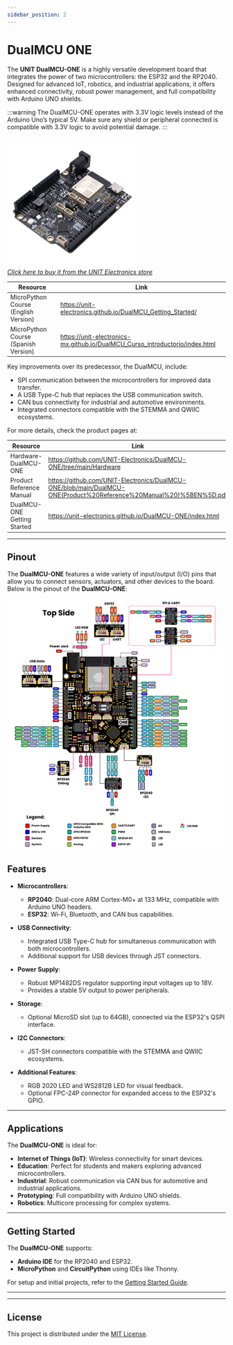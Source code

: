 ```yaml
---
sidebar_position: 2
---
```


# DualMCU ONE

The **UNIT DualMCU-ONE** is a highly versatile development board that integrates the power of two microcontrollers: the ESP32 and the RP2040. Designed for advanced IoT, robotics, and industrial applications, it offers enhanced connectivity, robust power management, and full compatibility with Arduino UNO shields.


:::warning
The DualMCU-ONE operates with 3.3V logic levels instead of the Arduino Uno’s typical 5V.
Make sure any shield or peripheral connected is compatible with 3.3V logic to avoid potential damage.
:::


<div style={{ textAlign: "center" }}>
  <a href="https://uelectronics.com/producto/unit-dualmcu-esp32-rp2040-tarjeta-de-desarrollo/">
    <img src="https://raw.githubusercontent.com/UNIT-Electronics/DualMCU-ONE/refs/heads/main/Resources/IMG_3134.jpg" width="300px" />
    <br/>
    <em>Click here to buy it from the UNIT Electronics store</em>
  </a>
</div>


<table>
  <thead>
    <tr>
      <th>Resource</th>
      <th>Link</th>
    </tr>
  </thead>
  <tbody>
    <tr>
      <td>MicroPython Course (English Version)</td>
      <td><a href="https://unit-electronics.github.io/DualMCU_Getting_Started/">https://unit-electronics.github.io/DualMCU_Getting_Started/</a></td>
    </tr>
    <tr>
      <td>MicroPython Course (Spanish Version)</td>
      <td><a href="https://unit-electronics-mx.github.io/DualMCU_Curso_introductorio/index.html">https://unit-electronics-mx.github.io/DualMCU_Curso_introductorio/index.html</a></td>
    </tr>
  </tbody>
</table>

Key improvements over its predecessor, the DualMCU, include:
- SPI communication between the microcontrollers for improved data transfer.
- A USB Type-C hub that replaces the USB communication switch.
- CAN bus connectivity for industrial and automotive environments.
- Integrated connectors compatible with the STEMMA and QWIIC ecosystems.

For more details, check the product pages at:

<table>
  <thead>
    <tr>
      <th>Resource</th>
      <th>Link</th>
    </tr>
  </thead>
  <tbody>
    <tr>
      <td>Hardware-DualMCU-ONE</td>
      <td><a href="https://github.com/UNIT-Electronics/DualMCU-ONE/tree/main/Hardware">https://github.com/UNIT-Electronics/DualMCU-ONE/tree/main/Hardware</a></td>
    </tr>
    <tr>
      <td>Product Reference Manual</td>
      <td><a href="https://github.com/UNIT-Electronics/DualMCU-ONE/blob/main/DualMCU-ONE(Product%20Reference%20Manual%20)%5BEN%5D.pdf">https://github.com/UNIT-Electronics/DualMCU-ONE/blob/main/DualMCU-ONE(Product%20Reference%20Manual%20)%5BEN%5D.pdf</a></td>
    </tr>
    <tr>
      <td>DualMCU-ONE Getting Started</td>
      <td><a href="https://unit-electronics.github.io/DualMCU-ONE/index.html">https://unit-electronics.github.io/DualMCU-ONE/index.html</a></td>
    </tr>
  </tbody>
</table>

---

## Pinout

The **DualMCU-ONE** features a wide variety of input/output (I/O) pins that allow you to connect sensors, actuators, and other devices to the board. Below is the pinout of the **DualMCU-ONE**:

<div style={{ textAlign: "center" }}>
  <img src="https://raw.githubusercontent.com/UNIT-Electronics/DualMCU-ONE/refs/heads/main/Hardware/Resources/Pinout_Top_EN.jpg" width="1200px" />
</div>

## Features

- **Microcontrollers**:
  - **RP2040**: Dual-core ARM Cortex-M0+ at 133 MHz, compatible with Arduino UNO headers.
  - **ESP32**: Wi-Fi, Bluetooth, and CAN bus capabilities.

- **USB Connectivity**:
  - Integrated USB Type-C hub for simultaneous communication with both microcontrollers.
  - Additional support for USB devices through JST connectors.

- **Power Supply**:
  - Robust MP1482DS regulator supporting input voltages up to 18V.
  - Provides a stable 5V output to power peripherals.

- **Storage**:
  - Optional MicroSD slot (up to 64GB), connected via the ESP32's QSPI interface.

- **I2C Connectors**:
  - JST-SH connectors compatible with the STEMMA and QWIIC ecosystems.

- **Additional Features**:
  - RGB 2020 LED and WS2812B LED for visual feedback.
  - Optional FPC-24P connector for expanded access to the ESP32's GPIO.

---

## Applications

The **DualMCU-ONE** is ideal for:
- **Internet of Things (IoT)**: Wireless connectivity for smart devices.
- **Education**: Perfect for students and makers exploring advanced microcontrollers.
- **Industrial**: Robust communication via CAN bus for automotive and industrial applications.
- **Prototyping**: Full compatibility with Arduino UNO shields.
- **Robotics**: Multicore processing for complex systems.

---

## Getting Started

The **DualMCU-ONE** supports:
- **Arduino IDE** for the RP2040 and ESP32.
- **MicroPython** and **CircuitPython** using IDEs like Thonny.

For setup and initial projects, refer to the [Getting Started Guide](https://unit-electronics.github.io/DualMCU-ONE/index.html).

---


<!-- 
## Contributions

We welcome your contributions! Please review our [Contribution Guidelines](CONTRIBUTING.md) before submitting your pull requests. -->

---

## License

This project is distributed under the [MIT License](https://github.com/UNIT-Electronics/DualMCU-ONE/blob/main/LICENSE).

